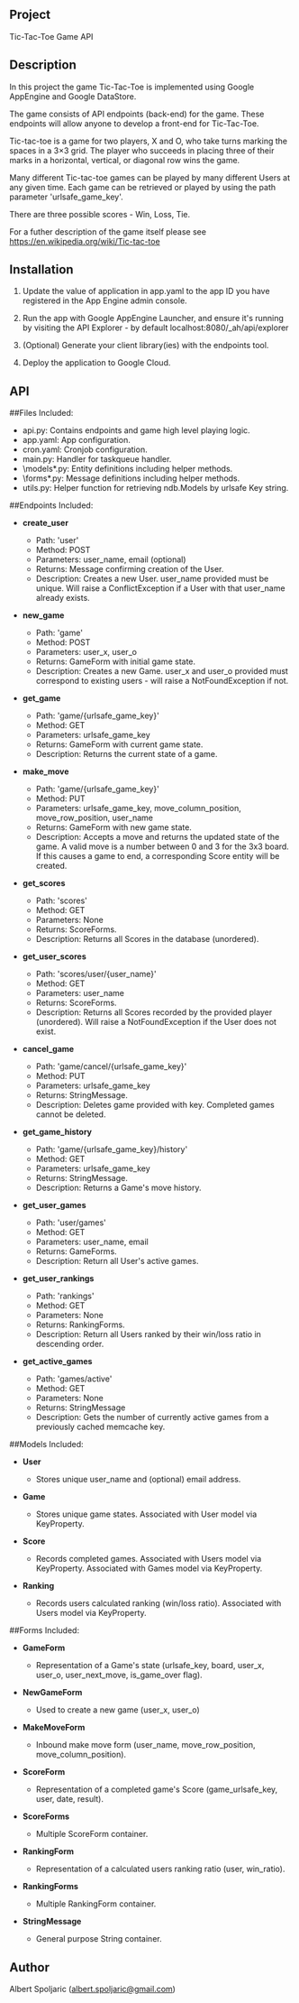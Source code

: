Project
-------
Tic-Tac-Toe Game API

Description
-----------
In this project the game Tic-Tac-Toe is implemented using Google AppEngine and Google DataStore.

The game consists of API endpoints (back-end) for the game. These endpoints will allow anyone to develop a front-end for Tic-Tac-Toe.

Tic-tac-toe is a game for two players, X and O, who take turns marking the spaces in a 3×3 grid. The player who succeeds in placing three of their marks in a horizontal, vertical, or diagonal row wins the game.

Many different Tic-tac-toe games can be played by many different Users at any given time. Each game can be retrieved or played by using the path parameter 'urlsafe_game_key'.

There are three possible scores - Win, Loss, Tie.

For a futher description of the game itself please see https://en.wikipedia.org/wiki/Tic-tac-toe


Installation
------------
1) Update the value of application in app.yaml to the app ID you have registered in the App Engine admin console.

2) Run the app with Google AppEngine Launcher, and ensure it's running by visiting the API Explorer - by default localhost:8080/_ah/api/explorer

3) (Optional) Generate your client library(ies) with the endpoints tool.

4) Deploy the application to Google Cloud.

API
---
##Files Included:
 - api.py: Contains endpoints and game high level playing logic.
 - app.yaml: App configuration.
 - cron.yaml: Cronjob configuration.
 - main.py: Handler for taskqueue handler.
 - \models\*.py: Entity definitions including helper methods.
 - \forms\*.py: Message definitions including helper methods.
 - utils.py: Helper function for retrieving ndb.Models by urlsafe Key string.

##Endpoints Included:
 - **create_user**
    - Path: 'user'
    - Method: POST
    - Parameters: user_name, email (optional)
    - Returns: Message confirming creation of the User.
    - Description: Creates a new User. user_name provided must be unique. Will
    raise a ConflictException if a User with that user_name already exists.

 - **new_game**
    - Path: 'game'
    - Method: POST
    - Parameters: user_x, user_o
    - Returns: GameForm with initial game state.
    - Description: Creates a new Game. user_x and user_o provided must correspond to
    existing users - will raise a NotFoundException if not.

 - **get_game**
    - Path: 'game/{urlsafe_game_key}'
    - Method: GET
    - Parameters: urlsafe_game_key
    - Returns: GameForm with current game state.
    - Description: Returns the current state of a game.

 - **make_move**
    - Path: 'game/{urlsafe_game_key}'
    - Method: PUT
    - Parameters: urlsafe_game_key, move_column_position, move_row_position, user_name
    - Returns: GameForm with new game state.
    - Description: Accepts a move and returns the updated state of the game. A valid move
    is a number between 0 and 3 for the 3x3 board.
    If this causes a game to end, a corresponding Score entity will be created.

 - **get_scores**
    - Path: 'scores'
    - Method: GET
    - Parameters: None
    - Returns: ScoreForms.
    - Description: Returns all Scores in the database (unordered).

 - **get_user_scores**
    - Path: 'scores/user/{user_name}'
    - Method: GET
    - Parameters: user_name
    - Returns: ScoreForms.
    - Description: Returns all Scores recorded by the provided player (unordered).
    Will raise a NotFoundException if the User does not exist.

 - **cancel_game**
    - Path: 'game/cancel/{urlsafe_game_key}'
    - Method: PUT
    - Parameters: urlsafe_game_key
    - Returns: StringMessage.
    - Description: Deletes game provided with key. Completed games cannot be deleted.

 - **get_game_history**
    - Path: 'game/{urlsafe_game_key}/history'
    - Method: GET
    - Parameters: urlsafe_game_key
    - Returns: StringMessage.
    - Description: Returns a Game's move history.

 - **get_user_games**
    - Path: 'user/games'
    - Method: GET
    - Parameters: user_name, email
    - Returns: GameForms.
    - Description: Return all User's active games.

 - **get_user_rankings**
    - Path: 'rankings'
    - Method: GET
    - Parameters: None
    - Returns: RankingForms.
    - Description: Return all Users ranked by their win/loss ratio in descending order.

 - **get_active_games**
    - Path: 'games/active'
    - Method: GET
    - Parameters: None
    - Returns: StringMessage
    - Description: Gets the number of currently active games from a previously
    cached memcache key.

##Models Included:
 - **User**
    - Stores unique user_name and (optional) email address.

 - **Game**
    - Stores unique game states. Associated with User model via KeyProperty.

 - **Score**
    - Records completed games. Associated with Users model via KeyProperty.
    Associated with Games model via KeyProperty.

 - **Ranking**
    - Records users calculated ranking (win/loss ratio).
    Associated with Users model via KeyProperty.

##Forms Included:
 - **GameForm**
    - Representation of a Game's state (urlsafe_key, board,
    user_x, user_o, user_next_move, is_game_over flag).

 - **NewGameForm**
    - Used to create a new game (user_x, user_o)

 - **MakeMoveForm**
    - Inbound make move form (user_name, move_row_position, move_column_position).

 - **ScoreForm**
    - Representation of a completed game's Score (game_urlsafe_key, user, date,
    result).

 - **ScoreForms**
    - Multiple ScoreForm container.

 - **RankingForm**
    - Representation of a calculated users ranking ratio (user, win_ratio).

 - **RankingForms**
    - Multiple RankingForm container.

 - **StringMessage**
    - General purpose String container.

Author
------
Albert Spoljaric (albert.spoljaric@gmail.com)